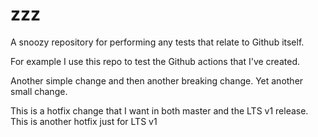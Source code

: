 # zzz
A snoozy repository for performing any tests that relate to Github itself.

For example I use this repo to test the Github actions that I've created.

Another simple change and then another breaking change.
Yet another small change.

This is a hotfix change that I want in both master and the LTS v1 release.
This is another hotfix just for LTS v1
